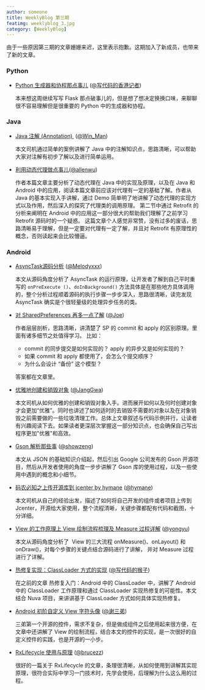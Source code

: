```yaml
---
author: someone
title: WeeklyBlog 第三期
featimg: weeklyblog_3.jpg
category: [WeeklyBlog]
---
```


由于一些原因第三期的文章姗姗来迟，这里表示抱歉。这期加入了新成员，也带来了新的文章。

### Python

- [Python 生成器和协程那点事儿](http://manjusaka.itscoder.com/2016/09/11/something-about-yield-in-python/) ([@写代码的香港记者](https://github.com/Zheaoli))

  本来想这周继续写写 Flask 那点破事儿的，但是想了想决定换换口味，来聊聊很不容易理解但是很重要的 Python 中的生成器和协程。
  
### Java

- [Java 注解 (Annotation) ](https://win-man.github.io/2016/09/06/Java%E6%B3%A8%E8%A7%A3(Annotation)%E7%AE%80%E5%8D%95%E4%BB%8B%E7%BB%8D/) ([@Win_Man](https://github.com/Win-Man))

  本文司机通过简单的案例讲解了 Java 中的注解知识点，思路清晰，可以帮助大家对注解有初步了解以及进行简单运用。

- [利用动态代理做点事儿](http://allenwu.itscoder.com/use-of-proxy)([@allenwu](http://allenwu.itscoder.com/))

  作者本篇文章主要分析了动态代理在 Java 中的实现及原理，以及在 Java 和 Android 中的应用，阅读本篇文章前应该对代理有一定的基础了解。作者从 Java 的基本实现入手讲解，通过 Demo 简单明了地讲解了动态代理的实现方式以及作用，然后深入的探究了代理类的调用原理。
  第二节中通过 Retrofit 的分析来阐明在 Android 中的应用这一部分很大的帮助我们理解了之前学习 Retrofit 源码时的一个疑惑。
  这篇文章个人感觉非常赞，没有过多的废话，思路清晰易于理解，但是一定要对代理有一定了解，并且对 Retrofit 有原理性的概念，否则读起来会比较懵逼。

### Android 

- [AsyncTask源码分析](http://melodyxxx.com/2016/09/08/asynctask-analysis/) ([@Melodyxxx](https://github.com/melodyxxx))

  本文从源码角度分析了 AsyncTask 的运行原理，让开发者了解到自己平时重写的 `onPreExecute ()`、`doInBackground()` 方法具体是在那些地方具体调用的，整个分析过程顺着源码的执行步骤一步步深入，思路很清晰，读完发现 AsyncTask 确实是个很轻量级的处理异步任务的类。

- [对 SharedPreferences 再多一点了解](http://extremej.itscoder.com/shared_preferences_source/) ([@Joe](http://extremej.itscoder.com/))

  作者层层剖析，思路清晰，讲清楚了 SP 的 commit 和 apply 的区别原理。里面有诸多细节之处值得学习。
  比如：

  - commit 的同步提交是如何实现的？ apply 的异步又是如何实现的？
  - 如果 commit 和 apply 都使用了，会怎么个提交顺序？
  - 为什么会设计 “备份” 这个模型？

  答案都在文章里。

- [优雅地创建和销毁对象](http://janggwa.cn/2016/09/19/%E4%BC%98%E9%9B%85%E5%9C%B0%E5%88%9B%E5%BB%BA%E5%92%8C%E9%94%80%E6%AF%81%E5%AF%B9%E8%B1%A1/) ([@JangGwa](https://github.com/JangGwa))

  本文司机从如何优雅的创建和销毁对象入手。进而展开如何以及何时创建对象才会更加“优雅”。同时也讲述了如何适时的去销毁不需要的对象以及在对象销毁之前需要做的一些垃圾清理工作。总体上文章叙述与代码示例并行，让读者有兴趣阅读下去。如果读者更深层次掌握这一部分知识点，也会确保自己写出程序更加"优雅"和高效。

- [Gson 解析那些事](http://showzeng.itscoder.com/android/2016/09/11/Something-about-Gson-parsing.html) ([@showzeng](https://github.com/showzeng))

  本文从 JSON 的基础知识介绍起，然后引出 Google 公司发布的 Gson 开源项目，然后从开发者使用的角度一步步讲解了 Gson 库的使用过程，以及一些使用中遇到的概念和小细节。

- [码农必知之上传开源库到 jcenter by hymane](http://hymane.itscoder.com/2016/09/11/hymane_20160911__programmer_knows_push_library_to_jcenter/) ([@hymane](https://github.com/hymanme))

  本文司机从自己的经验出发，描述了如何将自己开发的组件或者项目上传到 Jcenter，开源给大家使用，整个流程清晰，关键步骤都配有代码和截图，十分详细。

- [View 的工作原理上 View 绘制流程梳理及 Measure 过程详解](http://yongyu.itscoder.com/2016/09/11/view_measure/) ([@yongyu](https://github.com/yongyu0102))

  本文从源码角度分析了  View 的三大流程 onMeasure()、onLayout() 和 onDraw()，对每个步骤的关键点结合源码进行了讲解， 并对 Measure 过程进行了详解。

- [热修复实现：ClassLoader 方式的实现](http://jaeger.itscoder.com/android/2016/09/20/nuva-source-code-analysis.html) ([@写代码的猴子](https://github.com/laobie))

  在之前的文章 热修复入门：Android 中的 ClassLoader 中，讲解了 Android 中的 ClassLoader 工作原理和通过 ClassLoader 实现热修复的可能性。本文结合 Nuva 项目，来讲讲基于 ClassLoader 方式如何具体实现热修复。

- [Android 初阶自定义 View 字符头像](http://imxie.cc/2016/09/14/let-s-practise-custom-view/) ([@谢三弟](https://github.com/xcc3641))

  三弟第一个开源的控件，需求不复杂，但是做成组件之后使用起来很方便，在文章中还讲解了 View 的绘制流程，结合本文的控件的实现，是一次很好的自定义控件的实践，也是开源的一小步。

- [RxLifecycle 使用与原理](http://brucezz.itscoder.com/usage-and-principle-of-rxlifecycle) ([@brucezz](https://github.com/brucezz))

  很好的一篇关于 RxLifecycle 的文章，条理很清晰，从如何使用到讲解其实现原理，很符合实际中学习一门技术时，先学会使用，后理解为什么这么用的过程。
